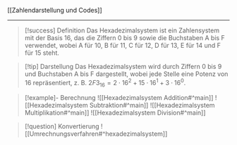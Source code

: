 [[Zahlendarstellung und Codes]]

---

> [!success] Definition
> Das Hexadezimalsystem ist ein Zahlensystem mit der Basis 16, das die Ziffern 0 bis 9 sowie die Buchstaben A bis F verwendet, wobei A für 10, B für 11, C für 12, D für 13, E für 14 und F für 15 steht.

> [!tip] Darstellung
>Das Hexadezimalsystem wird durch Ziffern 0 bis 9 und Buchstaben A bis F dargestellt, wobei jede Stelle eine Potenz von 16 repräsentiert, z. B. $2F3_{16} = 2 \cdot 16^2 + 15 \cdot 16^1 + 3 \cdot 16^0$.

> [!example]- Berechnung
> ![[Hexadezimalsystem Addition#^main]]
> ![[Hexadezimalsystem Subtraktion#^main]]
> ![[Hexadezimalsystem Multiplikation#^main]]
> ![[Hexadezimalsystem Division#^main]]

> [!question] Konvertierung
> ![[Umrechnungsverfahren#^hexadezimalsystem]]
